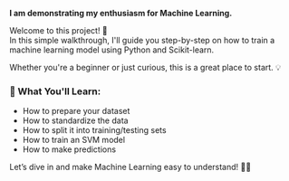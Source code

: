 **I am demonstrating my enthusiasm for Machine Learning.**

Welcome to this project! 👋  
In this simple walkthrough, I'll guide you step-by-step on how to train a machine learning model using Python and Scikit-learn.

Whether you're a beginner or just curious, this is a great place to start. 💡

### 🚀 What You'll Learn:
- How to prepare your dataset
- How to standardize the data
- How to split it into training/testing sets
- How to train an SVM model
- How to make predictions

Let’s dive in and make Machine Learning easy to understand! 🧠✨

